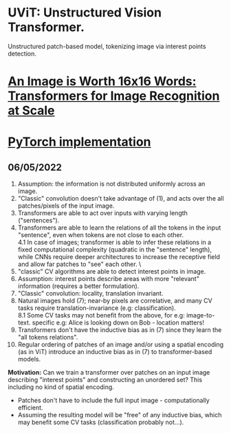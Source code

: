 # UViT: Unstructured Vision Transformer.
Unstructured patch-based model, tokenizing image via interest points detection.


# [An Image is Worth 16x16 Words: Transformers for Image Recognition at Scale](https://arxiv.org/abs/2010.11929)
# [PyTorch implementation](https://huggingface.co/docs/transformers/model_doc/vit)


## 06/05/2022
1. Assumption: the information is not distributed uniformly across an image.
2. "Classic" convolution doesn't take advantage of (1), and acts over the all patches/pixels of the input image.
3. Transformers are able to act over inputs with varying length ("sentences").
4. Transformers are able to learn the relations of all the tokens in the input "sentence", even when tokens are not close to each other. \
4.1 In case of images; transformer is able to infer these relations in a fixed computational complexity (quadratic in the "sentence" length), 
  while CNNs require deeper architectures to increase the receptive field and allow far patches to "see" each other. \
5. "classic" CV algorithms are able to detect interest points in image. 
6. Assumption: interest points describe areas with more "relevant" information (requires a better formulation).
7. "Classic" convolution: locality, translation invariant. 
8. Natural images hold (7); near-by pixels are correlative, and many CV tasks require translation-invariance (e.g: classification). \
8.1 Some CV tasks may not benefit from the above, for e.g: image-to-text. specific e.g: Alice is looking down on Bob - location matters!
9. Transformers don't have the inductive bias as in (7) since they learn the "all tokens relations".
10. Regular ordering of patches of an image and/or using a spatial encoding (as in ViT) introduce an inductive bias as in (7) to transformer-based models.

**Motivation:** Can we train a transformer over patches on an input image describing "interest points" and constructing an unordered set? This including no kind of spatial encoding.
- Patches don't have to include the full input image - computationally efficient.
- Assuming the resulting model will be "free" of any inductive bias, which may benefit some CV tasks (classification probably not...).